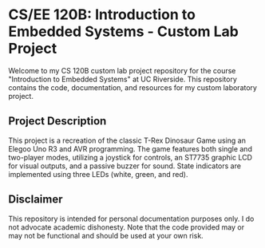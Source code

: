 # CS/EE 120B: Introduction to Embedded Systems - Custom Lab Project
Welcome to my CS 120B custom lab project repository for the course "Introduction to Embedded Systems" at UC Riverside. This repository contains the code, documentation, and resources for my custom laboratory project.

## Project Description

This project is a recreation of the classic T-Rex Dinosaur Game using an Elegoo Uno R3 and AVR programming. The game features both single and two-player modes, utilizing a joystick for controls, an ST7735 graphic LCD for visual outputs, and a passive buzzer for sound. State indicators are implemented using three LEDs (white, green, and red).

## Disclaimer

This repository is intended for personal documentation purposes only. I do not advocate academic dishonesty. Note that the code provided may or may not be functional and should be used at your own risk.
